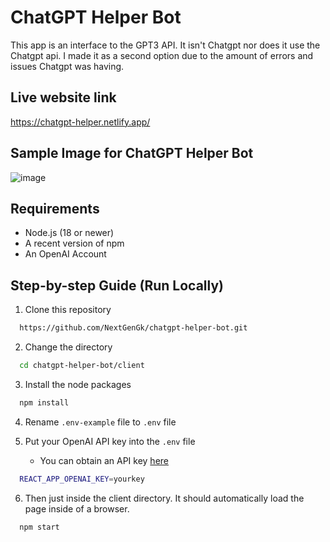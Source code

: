 # ChatGPT Helper Bot

This app is an interface to the GPT3 API. It isn't Chatgpt nor does it use the Chatgpt api.
I made it as a second option due to the amount of errors and issues Chatgpt was having.

## Live website link 
https://chatgpt-helper.netlify.app/

## Sample Image for ChatGPT Helper Bot
![image](https://user-images.githubusercontent.com/95544839/221374571-75b3852b-0f99-4ce4-bd20-838d2365e23f.png)

## Requirements

-   Node.js (18 or newer)
-   A recent version of npm
-   An OpenAI Account

## Step-by-step Guide (Run Locally)

1. Clone this repository 
```bash
  https://github.com/NextGenGk/chatgpt-helper-bot.git
```

2. Change the directory 
```bash
  cd chatgpt-helper-bot/client
```

3. Install the node packages
```bash
  npm install
```

4. Rename `.env-example` file to `.env` file

5. Put your OpenAI API key into the `.env` file
    - You can obtain an API key [here](https://platform.openai.com/account/api-keys)
```bash
  REACT_APP_OPENAI_KEY=yourkey
```

6. Then just inside the client directory. It should automatically load the page inside of a browser.
```bash
  npm start
```
